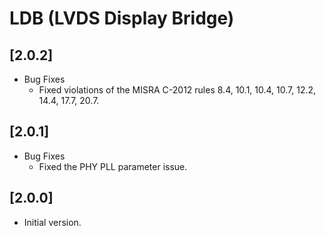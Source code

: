 # LDB (LVDS Display Bridge)

## [2.0.2]

- Bug Fixes
  - Fixed violations of the MISRA C-2012 rules 8.4, 10.1, 10.4, 10.7, 12.2,
    14.4, 17.7, 20.7.

## [2.0.1]

- Bug Fixes
  - Fixed the PHY PLL parameter issue.

## [2.0.0]

- Initial version.
